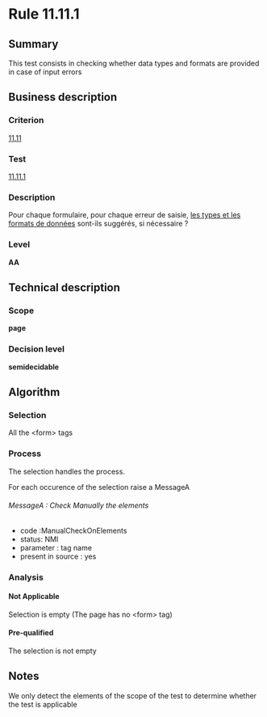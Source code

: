 # Rule 11.11.1
## Summary

This test consists in checking whether data types and formats are
provided in case of input errors

## Business description

### Criterion

[11.11](http://references.modernisation.gouv.fr/sites/default/files/RGAA3_RC2-1/referentiel_technique.htm#crit-11-11)

### Test

[11.11.1](http://references.modernisation.gouv.fr/sites/default/files/RGAA3_RC2-1/referentiel_technique.htm#test-11-11-1)

### Description

Pour chaque formulaire, pour chaque erreur de saisie, <a href="http://references.modernisation.gouv.fr/sites/default/files/RGAA3_RC2-1/glossaire.htm#mTypeDonnes">les types et les formats de donn&eacute;es</a> sont-ils sugg&eacute;r&eacute;s, si n&eacute;cessaire ?

### Level

**AA**

## Technical description

### Scope

**page**

### Decision level

**semidecidable**

## Algorithm

### Selection

All the <form\> tags

### Process

The selection handles the process.

For each occurence of the selection raise a MessageA

###### MessageA : Check Manually the elements

-   code :ManualCheckOnElements
-   status: NMI
-   parameter : tag name
-   present in source : yes

### Analysis

#### Not Applicable

Selection is empty (The page has no <form\> tag)

#### Pre-qualified

The selection is not empty

## Notes

We only detect the elements of the scope of the test to determine
whether the test is applicable
